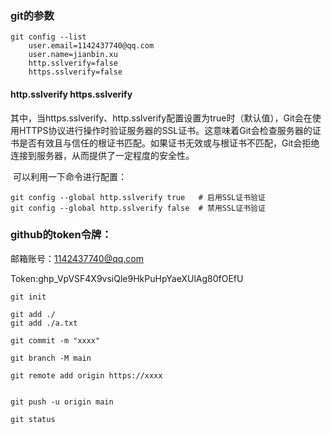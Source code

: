 ### git的参数

```
git config --list
    user.email=1142437740@qq.com
    user.name=jianbin.xu
    http.sslverify=false
    https.sslverify=false
```

#### 		http.sslverify  https.sslverify

​	其中，当https.sslverify、http.sslverify配置设置为true时（默认值），Git会在使用HTTPS协议进行操作时验证服务器的SSL证书。这意味着Git会检查服务器的证书是否有效且与信任的根证书匹配。如果证书无效或与根证书不匹配，Git会拒绝连接到服务器，从而提供了一定程度的安全性。

​	可以利用一下命令进行配置：

```
git config --global http.sslverify true   # 启用SSL证书验证
git config --global http.sslverify false  # 禁用SSL证书验证
```



### github的token令牌：

邮箱账号：1142437740@qq.com

Token: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



```
git init 

git add ./ 
git add ./a.txt

git commit -m "xxxx"

git branch -M main

git remote add origin https://xxxx


git push -u origin main

git status
```







